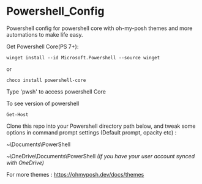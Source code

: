 # Powershell_Config
Powershell config for powershell core with oh-my-posh themes and more automations to make life easy.

Get Powershell Core(PS 7+):

    winget install --id Microsoft.Powershell --source winget
or

    choco install powershell-core

Type 'pwsh' to access powershell Core

To see version of powershell

    Get-Host

Clone this repo into your Powershell directory path below, and tweak some options in command prompt settings (Default prompt, opacity etc) :

~\Documents\PowerShell

~\OneDrive\Documents\PowerShell *(If you have your user account synced with OneDrive)*

For more themes : https://ohmyposh.dev/docs/themes
